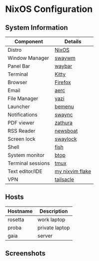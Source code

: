 # NixOS Configuration

## System Information

| Component         | Details                                                        |
| ----------------- | -------------------------------------------------------------- |
| Distro            | [NixOS](https://nixos.org/)                                    |
| Window Manager    | [swaywm](https://swaywm.org/)                                  |
| Panel Bar         | [waybar](https://github.com/Alexays/Waybar)                    |
| Terminal          | [Kitty](https://sw.kovidgoyal.net/kitty/)                      |
| Browser           | [Firefox](https://www.mozilla.org/en-US/firefox/)              |
| Email             | [aerc](https://aerc-mail.org/)                                 |
| File Manager      | [yazi](https://yazi-rs.github.io/)                             |
| Launcher          | [bemenu](https://github.com/Cloudef/bemenu)                    |
| Notifications     | [swaync](https://github.com/ErikReider/SwayNotificationCenter) |
| PDF viewer        | [zathura](https://pwmt.org/projects/zathura/)                  |
| RSS Reader        | [newsboat](https://newsboat.org/)                              |
| Screen lock       | [swaylock](https://github.com/swaywm/swaylock)                 |
| Shell             | [fish](https://fishshell.com/)                                 |
| System monitor    | [btop](https://github.com/aristocratos/btop)                   |
| Terminal sessions | [tmux](https://github.com/tmux/tmux)                           |
| Text editor/IDE   | [my nixvim flake](https://github.com/ConfusedAlex/nixvim)      |
| VPN               | [tailsacle](https://tailscale.com/)                            |

## Hosts

| Hostname | Description    |
| -------- | -------------- |
| rosetta  | work laptop    |
| proba    | private laptop |
| gaia     | server         |

## Screenshots